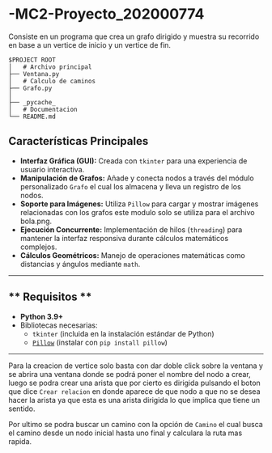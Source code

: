 # -MC2-Proyecto_202000774

Consiste en un programa que crea un grafo dirigido y muestra su recorrido en base a un vertice de inicio y un vertice de fin.

```
$PROJECT ROOT
│   # Archivo principal
├── Ventana.py
│   # Calculo de caminos
├── Grafo.py
│   
├── _pycache_
│   # Documentacion
└── README.md

```
## **Características Principales**

- **Interfaz Gráfica (GUI):** Creada con `tkinter` para una experiencia de usuario interactiva.
- **Manipulación de Grafos:** Añade y conecta nodos a través del módulo personalizado `Grafo` el cual los almacena y lleva un registro de los nodos.
- **Soporte para Imágenes:** Utiliza `Pillow` para cargar y mostrar imágenes relacionadas con los grafos este modulo solo se utiliza para el archivo bola.png.
- **Ejecución Concurrente:** Implementación de hilos (`threading`) para mantener la interfaz responsiva durante cálculos matemáticos complejos.
- **Cálculos Geométricos:** Manejo de operaciones matemáticas como distancias y ángulos mediante `math`.

---

## ** Requisitos **
- **Python 3.9+**
- Bibliotecas necesarias:
  - `tkinter` (incluida en la instalación estándar de Python)
  - [`Pillow`](https://pypi.org/project/Pillow/) (instalar con `pip install pillow`)
---

Para la creacion de vertice solo basta con dar doble click sobre la ventana y se abrira una ventana donde se podrá poner el nombre del nodo a crear, luego se podra crear una arista que por cierto es dirigida pulsando el boton que dice `Crear relacion` en donde aparece de que nodo a que no se desea hacer la arista ya que esta es una arista dirigida lo que implica que tiene un sentido.

Por ultimo se podra buscar un camino con la opción de `Camino` el cual busca el camino desde un nodo inicial hasta uno final y calculara la ruta mas rapida.